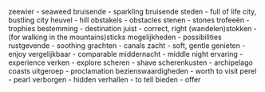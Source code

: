 zeewier - seaweed
bruisende - sparkling
bruisende steden - full of life city, bustling city
heuvel - hill
obstakels - obstacles
stenen - stones
trofeeën - trophies
bestemming - destination
juist - correct, right
(wandelen)stokken - (for walking in the mountains)sticks 
mogelijkheden - possibilities
rustgevende - soothing
grachten - canals
zacht - soft, gentle
genieten - enjoy
vergelijkbaar - comparable
middernacht - middle night
ervaring - experience
verken - explore
scheren - shave
scherenkusten - archipelago coasts
uitgeroep - proclamation
bezienswaardigheden - worth to visit
perel - pearl
verborgen - hidden
verhallen - to tell
bieden - offer